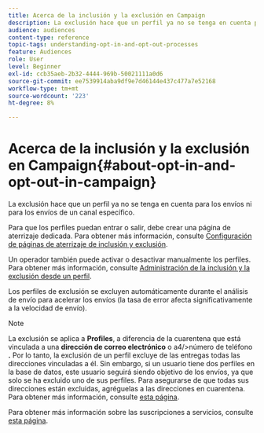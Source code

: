 ```yaml
---
title: Acerca de la inclusión y la exclusión en Campaign
description: La exclusión hace que un perfil ya no se tenga en cuenta para los envíos ni para los envíos de un canal específico.
audience: audiences
content-type: reference
topic-tags: understanding-opt-in-and-opt-out-processes
feature: Audiences
role: User
level: Beginner
exl-id: ccb35aeb-2b32-4444-969b-50021111a0d6
source-git-commit: ee7539914aba9df9e7d46144e437c477a7e52168
workflow-type: tm+mt
source-wordcount: '223'
ht-degree: 8%

---
```


# Acerca de la inclusión y la exclusión en Campaign{#about-opt-in-and-opt-out-in-campaign}

La exclusión hace que un perfil ya no se tenga en cuenta para los envíos ni para los envíos de un canal específico.

Para que los perfiles puedan entrar o salir, debe crear una página de aterrizaje dedicada. Para obtener más información, consulte [Configuración de páginas de aterrizaje de inclusión y exclusión](../../audiences/using/managing-opt-in-and-opt-out-in-campaign.md#setting-up-opt-in-and-opt-out-landing-pages).

Un operador también puede activar o desactivar manualmente los perfiles. Para obtener más información, consulte [Administración de la inclusión y la exclusión desde un perfil](../../audiences/using/managing-opt-in-and-opt-out-in-campaign.md#managing-opt-in-and-opt-out-from-a-profile).

Los perfiles de exclusión se excluyen automáticamente durante el análisis de envío para acelerar los envíos (la tasa de error afecta significativamente a la velocidad de envío).

>[!NOTE]
>
>La exclusión se aplica a **Profiles**, a diferencia de la cuarentena que está vinculada a una **dirección de correo electrónico** o a4/>número de teléfono **.** Por lo tanto, la exclusión de un perfil excluye de las entregas todas las direcciones vinculadas a él. Sin embargo, si un usuario tiene dos perfiles en la base de datos, este usuario seguirá siendo objetivo de los envíos, ya que solo se ha excluido uno de sus perfiles. Para asegurarse de que todas sus direcciones están excluidas, agréguelas a las direcciones en cuarentena. Para obtener más información, consulte [esta página](../../sending/using/understanding-quarantine-management.md#identifying-quarantined-addresses-for-the-entire-platform).

Para obtener más información sobre las suscripciones a servicios, consulte [esta página](../../audiences/using/about-subscriptions.md).
